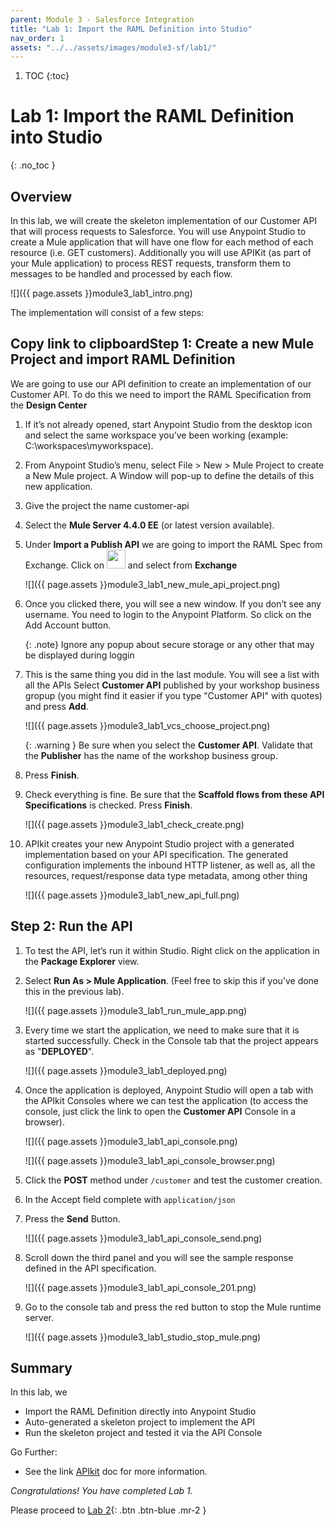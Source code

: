 ```yaml
---
parent: Module 3 - Salesforce Integration
title: "Lab 1: Import the RAML Definition into Studio"
nav_order: 1
assets: "../../assets/images/module3-sf/lab1/"
---
```

1. TOC
{:toc}

# Lab 1: Import the RAML Definition into Studio
{: .no_toc }

## Overview
In this lab, we will create the skeleton implementation of our Customer API that will process requests to Salesforce. You will use Anypoint Studio to create a Mule application that will have one flow for each method of each resource (i.e. GET customers). Additionally you will use APIKit (as part of your Mule application) to process REST requests, transform them to messages to be handled and processed by each flow.

![]({{ page.assets }}module3_lab1_intro.png)

The implementation will consist of a few steps:

## Copy link to clipboardStep 1: Create a new Mule Project and import RAML Definition

We are going to use our API definition to create an implementation of our Customer API. To do this we need to import the RAML Specification from the **Design Center**

1. If it’s not already opened, start Anypoint Studio from the desktop icon and select the same workspace you’ve been working (example: C:\workspaces\myworkspace).
2. From Anypoint Studio’s menu, select File > New > Mule Project to create a New Mule project. A Window will pop-up to define the details of this new application.
3. Give the project the name customer-api
4. Select the **Mule Server 4.4.0 EE** (or latest version available).
5. Under **Import a Publish API** we are going to import the RAML Spec from Exchange. Click on <img src="{{ page.assets }}module3_lab1_plus_button.png" width="30px"> and select from **Exchange**

    ![]({{ page.assets }}module3_lab1_new_mule_api_project.png)

6. Once you clicked there, you will see a new window. If you don’t see any username. You need to login to the Anypoint Platform. So click on the Add Account button.

    {: .note}
    Ignore any popup about secure storage or any other that may be displayed during loggin

7. This is the same thing you did in the last module. You will see a list with all the APIs Select **Customer API** published by your workshop business gropup (you might find it easier if you type "Customer API" with quotes) and press **Add**.

    ![]({{ page.assets }}module3_lab1_vcs_choose_project.png)

    {: .warning }
    Be sure when you select the **Customer API**. Validate that the **Publisher** has the name of the workshop business group.


8. Press **Finish**.

9. Check everything is fine. Be sure that the **Scaffold flows from these API Specifications** is checked. Press **Finish**.

    ![]({{ page.assets }}module3_lab1_check_create.png)

10. APIkit creates your new Anypoint Studio project with a generated implementation based on your API specification. The generated configuration implements the inbound HTTP listener, as well as, all the resources, request/response data type metadata, among other thing

    ![]({{ page.assets }}module3_lab1_new_api_full.png)

## Step 2: Run the API

1. To test the API, let’s run it within Studio. Right click on the application in the **Package Explorer** view.

2. Select **Run As​ > Mule Application​**. (Feel free to skip this if you’ve done this in the previous lab).

    ![]({{ page.assets }}module3_lab1_run_mule_app.png)

3. Every time we start the application, we need to make sure that it is started successfully. Check in the Console tab that the project appears as "**DEPLOYED**".

    ![]({{ page.assets }}module3_lab1_deployed.png)

4. Once the application is deployed, Anypoint Studio will open a tab with the APIkit Consoles where we can test the application (to access the console, just click the link to open the **Customer API** Console in a browser).

    ![]({{ page.assets }}module3_lab1_api_console.png)

    ![]({{ page.assets }}module3_lab1_api_console_browser.png)

5. Click the **POST** method under `/customer` and test the customer creation.

6. In the Accept field complete with `application/json`

7. Press the **Send** Button.

    ![]({{ page.assets }}module3_lab1_api_console_send.png)

8. Scroll down the third panel and you will see the sample response defined in the API specification.

    ![]({{ page.assets }}module3_lab1_api_console_201.png)

9. Go to the console tab and press the red button to stop the Mule runtime server.

    ![]({{ page.assets }}module3_lab1_studio_stop_mule.png)

## Summary
In this lab, we

- Import the RAML Definition directly into Anypoint Studio
- Auto-generated a skeleton project to implement the API
- Run the skeleton project and tested it via the API Console

Go Further:
- See the link [APIkit](https://docs.mulesoft.com/apikit/latest/) doc for more information.

*Congratulations! You have completed Lab 1.*

Please proceed to [Lab 2](./module-3-sf-lab-2){: .btn .btn-blue  .mr-2  }